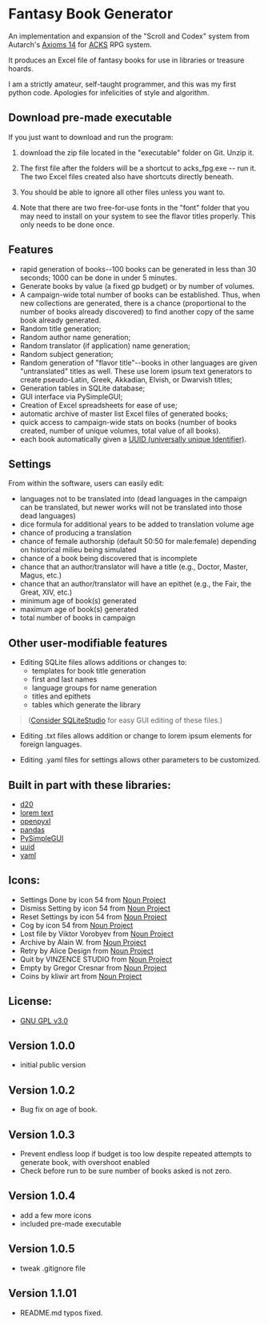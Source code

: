 # Fantasy Book Generator

An implementation and expansion of the "Scroll and Codex" system from Autarch's [Axioms 14](https://www.drivethrurpg.com/product/406101/Axioms-Issue-14-Codex-and-Scroll) for [ACKS](https://www.drivethrurpg.com/product/99123/Adventurer-Conqueror-King-System) RPG system.

It produces an Excel file of fantasy books for use in libraries or treasure hoards.

I am a strictly amateur, self-taught programmer, and this was my first python code. Apologies for infelicities of style and algorithm.

## Download pre-made executable

If you just want to download and run the program:

1. download the zip file located in the "executable" folder on Git. Unzip it.

2. The first file after the folders will be a shortcut to acks_fpg.exe -- run it. The two Excel files created also have shortcuts directly beneath.

3. You should be able to ignore all other files unless you want to.

4. Note that there are two free-for-use fonts in the "font" folder that you may need to install on your system to see the flavor titles properly. This only needs to be done once.

## Features

* rapid generation of books--100 books can be generated in less than 30 seconds; 1000 can be done in under 5 minutes.
* Generate books by value (a fixed gp budget) or by number of volumes.
* A campaign-wide total number of books can be established. Thus, when new collections are generated, there is a chance (proportional to the number of books already discovered) to find another copy of the same book already generated.
* Random title generation;
* Random author name generation;
* Random translator (if application) name generation;
* Random subject generation;
* Random generation of "flavor title"--books in other languages are given "untranslated" titles as well. These use lorem ipsum text generators to create pseudo-Latin, Greek, Akkadian, Elvish, or Dwarvish titles;
* Generation tables in SQLite database;
* GUI interface via PySimpleGUI;
* Creation of Excel spreadsheets for ease of use;
* automatic archive of master list Excel files of generated books;
* quick access to campaign-wide stats on books (number of books created, number of unique volumes, total value of all books).
* each book automatically given a [UUID (universally unique Identifier)](https://en.wikipedia.org/wiki/Universally_unique_identifier).

## Settings

From within the software, users can easily edit:
* languages not to be translated into (dead languages in the campaign can be translated, but newer works will not be translated into those dead languages)
* dice formula for additional years to be added to translation volume age
* chance of producing a translation
* chance of female authorship (default 50:50 for male:female) depending on historical milieu being simulated
* chance of a book being discovered that is incomplete
* chance that an author/translator will have a title (e.g., Doctor, Master, Magus, etc.)
* chance that an author/translator will have an epithet (e.g., the Fair, the Great, XIV, etc.)
* minimum age of book(s) generated
* maximum age of book(s) generated
* total number of books in campaign

## Other user-modifiable features

* Editing SQLite files allows additions or changes to:
    * templates for book title generation
    * first and last names
    * language groups for name generation
    * titles and epithets
    * tables which generate the library


> ([Consider SQLiteStudio](https://sqlitestudio.pl/) for easy GUI editing of these files.)

* Editing .txt files allows addition or change to lorem ipsum elements for foreign languages.

* Editing .yaml files for settings allows other parameters to be customized.

## Built in part with these libraries:
* [d20](https://pypi.org/project/d20/)
* [lorem text](https://github.com/TheAbhijeet/lorem_text)
* [openpyxl](https://pypi.org/project/openpyxl/)
* [pandas](https://pypi.org/project/pandas/)
* [PySimpleGUI](https://pypi.org/project/PySimpleGUI/)
* [uuid](https://docs.python.org/3/library/uuid.html)
* [yaml](https://pypi.org/project/PyYAML/)

## Icons:
* Settings Done by icon 54 from <a href="https://thenounproject.com/browse/icons/term/settings-done/" target="_blank" title="Settings Done Icons">Noun Project</a>
* Dismiss Setting by icon 54 from <a href="https://thenounproject.com/browse/icons/term/dismiss-setting/" target="_blank" title="Dismiss Setting Icons">Noun Project</a>
* Reset Settings by icon 54 from <a href="https://thenounproject.com/browse/icons/term/reset-settings/" target="_blank" title="Reset Settings Icons">Noun Project</a>
* Cog by icon 54 from <a href="https://thenounproject.com/browse/icons/term/cog/" target="_blank" title="cog Icons">Noun Project</a>
* Lost file by Viktor Vorobyev from <a href="https://thenounproject.com/browse/icons/term/lost-file/" target="_blank" title="Lost file Icons">Noun Project</a>
* Archive by Alain W. from <a href="https://thenounproject.com/browse/icons/term/archive/" target="_blank" title="archive Icons">Noun Project</a>
* Retry by Alice Design from <a href="https://thenounproject.com/browse/icons/term/retry/" target="_blank" title="retry Icons">Noun Project</a>
* Quit by VINZENCE STUDIO from <a href="https://thenounproject.com/browse/icons/term/quit/" target="_blank" title="quit Icons">Noun Project</a>
* Empty by Gregor Cresnar from <a href="https://thenounproject.com/browse/icons/term/empty/" target="_blank" title="Empty Icons">Noun Project</a>
* Coins by kliwir art from <a href="https://thenounproject.com/browse/icons/term/coins/" target="_blank" title="Coins Icons">Noun Project</a>
## License:

* [GNU GPL v3.0](https://choosealicense.com/licenses/gpl-3.0/)

## Version 1.0.0
* initial public version

## Version 1.0.2
* Bug fix on age of book.

## Version 1.0.3
* Prevent endless loop if budget is too low despite repeated attempts to generate book, with overshoot enabled
* Check before run to be sure number of books asked is not zero.

## Version 1.0.4
* add a few more icons
* included pre-made executable

## Version 1.0.5
* tweak .gitignore file

## Version 1.1.01
* README.md typos fixed.